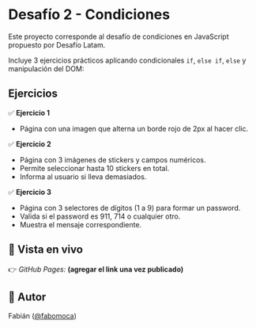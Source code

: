 # Desafío 2 - Condiciones

Este proyecto corresponde al desafío de condiciones en JavaScript propuesto por Desafío Latam.

Incluye 3 ejercicios prácticos aplicando condicionales `if`, `else if`, `else` y manipulación del DOM:

## Ejercicios

✅ **Ejercicio 1**
- Página con una imagen que alterna un borde rojo de 2px al hacer clic.

✅ **Ejercicio 2**
- Página con 3 imágenes de stickers y campos numéricos.
- Permite seleccionar hasta 10 stickers en total.
- Informa al usuario si lleva demasiados.

✅ **Ejercicio 3**
- Página con 3 selectores de dígitos (1 a 9) para formar un password.
- Valida si el password es 911, 714 o cualquier otro.
- Muestra el mensaje correspondiente.


## 🚀 Vista en vivo

👉 *GitHub Pages:* **(agregar el link una vez publicado)**

## 🙌 Autor

Fabián ([@fabomoca](https://github.com/fabomoca))


